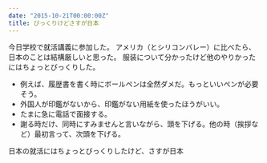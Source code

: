 ```yaml
---
date: "2015-10-21T00:00:00Z"
title: びっくりけどさすが日本
---
```


今日学校で就活講義に参加した。
アメリカ（とシリコンバレー）に比べたら、日本のことは結構厳しいと思った。
服装について分かったけど他のやりかったにはちょっとびっくりした。

* 例えば、履歴書を書く時にボールペンは全然ダメだ。もっといいペンが必要そう。
* 外国人が印鑑がないから、印鑑がない用紙を使ったほうがいい。
* たまに急に電話で面接する。
* 謝る時だけ、同時にすみませんと言いながら、頭を下げる。他の時（挨拶など）最初言って、次頭を下げる。

日本の就活にはちょっとびっくりしたけど、さすが日本

